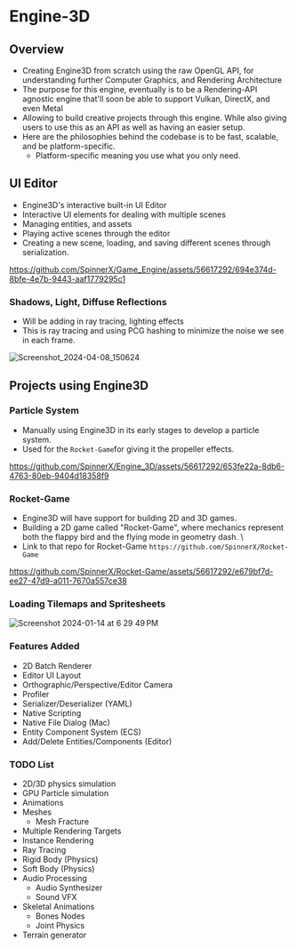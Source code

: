 # Engine-3D

## Overview
* Creating Engine3D from scratch using the raw OpenGL API, for understanding further Computer Graphics, and Rendering Architecture
* The purpose for this engine, eventually is to be a Rendering-API agnostic engine that'll soon be able to support Vulkan, DirectX, and even Metal
* Allowing to build creative projects through this engine. While also giving users to use this as an API as well as having an easier setup.
* Here are the philosophies behind the codebase is to be fast, scalable, and be platform-specific.
  * Platform-specific meaning you use what you only need.

## UI Editor
* Engine3D's interactive built-in UI Editor
* Interactive UI elements for dealing with multiple scenes
* Managing entities, and assets
* Playing active scenes through the editor
* Creating a new scene, loading, and saving different scenes through serialization.

https://github.com/SpinnerX/Game_Engine/assets/56617292/694e374d-8bfe-4e7b-9443-aaf1779295c1


### Shadows, Light, Diffuse Reflections
* Will be adding in ray tracing, lighting effects
* This is ray tracing and using PCG hashing to minimize the noise we see in each frame.

![Screenshot_2024-04-08_150624](https://github.com/SpinnerX/Engine_3D/assets/56617292/2518012c-a38f-4712-b818-90260ef1a768)

## Projects using Engine3D

### Particle System
* Manually using Engine3D in its early stages to develop a particle system.
* Used for the `Rocket-Game`for giving it the propeller effects.

https://github.com/SpinnerX/Engine_3D/assets/56617292/653fe22a-8db6-4763-80eb-9404d18358f9

### Rocket-Game
* Engine3D will have support for building 2D and 3D games.
* Building a 2D game called "Rocket-Game", where mechanics represent both the flappy bird and the flying mode in geometry dash. \
* Link to that repo for Rocket-Game `https://github.com/SpinnerX/Rocket-Game`

https://github.com/SpinnerX/Rocket-Game/assets/56617292/e679bf7d-ee27-47d9-a011-7670a557ce38

### Loading Tilemaps and Spritesheets
![Screenshot 2024-01-14 at 6 29 49 PM](https://github.com/SpinnerX/Game_Engine/assets/56617292/dcd2f9c1-b4e1-408b-bb18-3cb7ce9a13ef)

### Features Added
* 2D Batch Renderer
* Editor UI Layout
* Orthographic/Perspective/Editor Camera
* Profiler
* Serializer/Deserializer (YAML)
* Native Scripting
* Native File Dialog (Mac)
* Entity Component System (ECS)
* Add/Delete Entities/Components (Editor)

### TODO List
* 2D/3D physics simulation
* GPU Particle simulation
* Animations
* Meshes
   * Mesh Fracture
* Multiple Rendering Targets
* Instance Rendering
* Ray Tracing
* Rigid Body (Physics)
* Soft Body (Physics)
* Audio Processing
   * Audio Synthesizer
   * Sound VFX
* Skeletal Animations
   * Bones Nodes
   * Joint Physics
* Terrain generator
